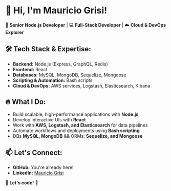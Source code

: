 # 👋 Hi, I'm Mauricio Grisi!

🚀 **Senior Node.js Developer** | 💻 **Full-Stack Developer** | ☁️ **Cloud & DevOps Explorer**  

## 🛠 Tech Stack & Expertise:
- **Backend:** Node.js (Express, GraphQL, Redis)  
- **Frontend:** React  
- **Databases:** MySQL, MongoDB, Sequelize, Mongoose  
- **Scripting & Automation:** Bash scripts  
- **Cloud & DevOps:** AWS services, Logstash, Elasticsearch, Kibana  

## 🔥 What I Do:
- Build scalable, high-performance applications with **Node.js**  
- Develop interactive UIs with **React**  
- Work with **AWS, Logstash, and Elasticsearch** for data pipelines  
- Automate workflows and deployments using **Bash scripting**  
- DBs **MySQL, MongoDB** && ORMs: **Sequelize, and Mongoose**  

## 📫 Let's Connect:
- **GitHub:** You're already here!  
- **LinkedIn:** [Mauricio Grisi](https://www.linkedin.com/in/mauriciogrisi)

🚀 **Let's code!** 🚀 
